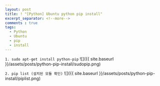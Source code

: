 ```yaml
---
layout: post
title: ! "[Python] Ubuntu python pip install"
excerpt_separator: <!--more-->
comments : true
tags:
  - Python
  - Ubuntu
  - pip
  - install
---
```


`1. sudo apt-get install python-pip`
![]({{ site.baseurl }}/assets/posts/python-pip-install/sudopip.png)

`2. pip list (설치된 모듈 확인)`
![]({{ site.baseurl }}/assets/posts/python-pip-install/piplist.png)
